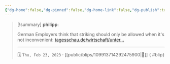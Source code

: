 ```yaml
---
{"dg-home":false,"dg-pinned":false,"dg-home-link":false,"dg-publish":true,"type":"blip","disabled rules":["yaml-title","yaml-title-alias","file-name-heading"],"title":"philipp on mastodon @ 2023-02-23","created-date":"2023-02-23T11:03:01","id":109913714292475900,"updated-date":"2025-05-02T08:50:43","dg-path":"blips/109913714292475900.md","permalink":"/blips/109913714292475900/","dgPassFrontmatter":true}
---
```


> [!summary] **philipp**:
>
> German Employers think that striking should only be allowed when it's not inconvenient: [tagesschau.de/wirtschaft/unter…](https://www.tagesschau.de/wirtschaft/unternehmen/streiks-arbeitegber-verdi-tarifverhandlungen-101.html)
> - - -
>
> 🗓️ `Thu, Feb 23, 2023` · [[public/blips/109913714292475900\|🔗]]
{ #blip}

